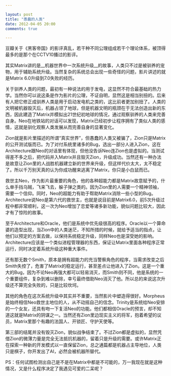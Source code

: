 ```yaml
---

layout: post
title: "愚蠢的人类"
date: 2012-04-05 20:00
comments: true

---
```

豆瓣关于《黑客帝国》的影评真乱，若干种不同公理组成若干个理论体系，被顶得最多的是那个在CCTV10播过的影评。

其实Matrix讲的是__机器世界中一次系统升级__的故事，人类只不过是被驯养的宠物，用于辅助系统升级。当然复杂的系统总会出现一些奇怪的问题，影片讲述的就是Matrix 6.0升级到7.0失败的经历。

关于驯养人类的问题，最初有一种说法的用于发电，这显然不符合最基础的热力学。当然你可以说这条是作为影片的公理，不证自明，显然这是相当别扭的。后来有人把它修正成驯养人类是用于启动发电机之类的，这比前者更加别扭了。人类的文明被机器毁灭后，机器占领了地球，但是机器文明的瓶颈在于无法创造出新的东西，因此建造了Matrix并模拟出21世纪初地球的情况，通过观察驯养的人类来完善自身。Neo在地铁站的对话可以发现，Matrix已经初步让程序拥有了类似人类的感情，这就是驯化观察人类发展从而完善自身的显著变化。

Zion就是影片里描述的所谓“真实世界”，但愚蠢的人类又被骗了，Zion只是Matrix的公开测试版而已。为了对付系统里诸多的Bug，选出一部分人进入Zion，这在Architecture跟Neo的对话里有体现，但他没告诉Neo连Zion也是虚拟的。当测试得差不多之后，把代码并入Matrix并且毁灭Zion，升级成功。当然还有一种办法是故意让Zion里的人战胜机器建立新的世界来升级，但这样代价太大，太不稳定了。所以千万别天真的认为你成功醒来逃离了Matrix，你只是小白鼠而已。

救世主Neo，作为影片最重要的角色，他的各种超能力都是Matrix故意赋予的，什么单手挡乌贼，飞来飞去，躲子弹之类的。因为Zion里的人需要一个精神领袖，需要一个信仰。同时，Neo的超能力有助于帮助Matrix消除一些小型的Bug。Architecture说Neo是第六代的救世主，也就是说目前是Matrix6.0，前5次升级过程中都非常顺利，这一次为Neo增加了恋爱等诸多新功能，貌似问题比较大，因此才有了惊险的故事。

至于Architecture和Oracle，他们是系统中优先级很高的程序。Oracle以一个算命婆的造型出现，当Zion中的人类迷茫，不知所措的时候，就给予适当的指点，让他们以预定的方案去做，以保持系统稳定升级，同样Neo也是深受她的影响。Architecture应该是一个类似进程管理器的东西，保证让Matrix里面各种程序正常运行，同时决定着系统升级这种重大事件。

还有那无数个Smith，原本是拥有超能力的充当警察角色的程序，当需求改变之后Smith失控了，危害了Matrix的稳定运行，甚至差点让他进入了Zion。这是一个重大的Bug，因为不论Neo再强大都可以轻易消灭，而Smith则不同，他是系统的一个重要组件，复杂到难以删除，幸亏最终借助Neo消灭了他。所以总的来说这次升级还不算完全失败的，只是比较坎坷。

其他的角色在这次系统升级中其实并不重要，当然影片中塑造得很好。Morpheus是始终相信Neo救世主地位的人，从不动摇自己的信念。Trinity是系统给Neo安排的一个女友，还具有吻一下复活Neo的功能。他们都相信Oracle的预言，却不知道这就是Matrix的阴谋之一。当然还有Zion里边现实主义的将军，抱着希望的议员，Matrix里那个有趣的法国人、开锁匠、守护天使等。

第三部的结尾并没有毁灭Zion，貌似战争结束了。不过Zion都是虚拟的，显然凭借Zion的微薄力量是完全无法抵抗机器的，留着只是升级的需要。或许Matrix正在探索一种新的开发模式以一直保留Zion，总之通篇都是机器占主导地位，人类只是棋子，你开发出了AI，必然会被机器所替代。

PS：任何试图检测出自己是不是在Matrix中都是不可能的，万一我现在就是这种情况，又是什么程序决定了我遇见可爱的二呆呢？
